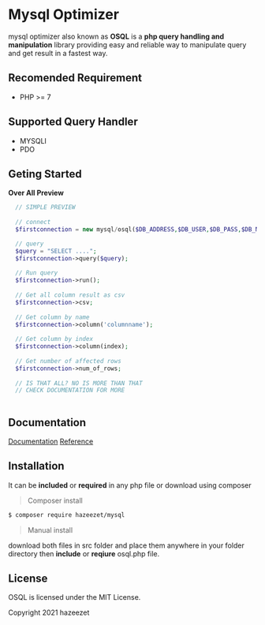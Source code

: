 # Mysql Optimizer
mysql optimizer also known as **OSQL** is a **php query handling and manipulation** library providing easy and reliable way to manipulate query and get result in a fastest way.

## Recomended Requirement
- PHP >= 7

## Supported Query Handler
- MYSQLI
- PDO

## Geting Started
  **Over All Preview**
  ```php
    // SIMPLE PREVIEW
    
    // connect
    $firstconnection = new mysql/osql($DB_ADDRESS,$DB_USER,$DB_PASS,$DB_NAME);

    // query
    $query = "SELECT ....";
    $firstconnection->query($query);
    
    // Run query
    $firstconnection->run();
    
    // Get all column result as csv
    $firstconnection->csv;
    
    // Get column by name
    $firstconnection->column('columnname');
    
    // Get column by index
    $firstconnection->column(index);
    
    // Get number of affected rows
    $firstconnection->num_of_rows;
    
    // IS THAT ALL? NO IS MORE THAN THAT
    // CHECK DOCUMENTATION FOR MORE
    
  ```
## Documentation
 [Documentation](https://github.com/hazeezet/mysql/wiki)
 [Reference](https://github.com/hazeezet/mysql/wiki/refrence)
 
## Installation
  It can be **included** or **required** in any php file or download using composer
  > Composer install
  ```bash
  $ composer require hazeezet/mysql
  ```
  > Manual install

  download both files in src folder and place them anywhere in your folder directory then **include** or **reqiure** osql.php file.
  
## License
   OSQL is licensed under the MIT License.

Copyright 2021 hazeezet
